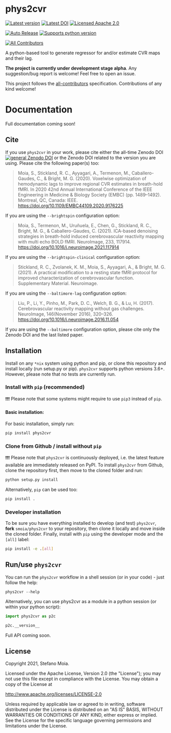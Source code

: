 <a name="readme"></a>
<!-- <img alt="Phys2BIDS" src="https://github.com/physiopy/phys2bids/blob/master/docs/_static/phys2bids_logo1280×640.png" height="150"> -->

phys2cvr
========

[![Latest version](https://img.shields.io/pypi/v/phys2cvr?style=flat&logo=pypi)](https://pypi.org/project/phys2cvr/)
[![Latest DOI](https://zenodo.org/badge/357980417.svg)](https://zenodo.org/badge/latestdoi/357980417)
[![Licensed Apache 2.0](https://img.shields.io/github/license/smoia/phys2cvr?style=flat)](https://github.com/smoia/phys2cvr/blob/master/LICENSE)

[![Auto Release](https://img.shields.io/badge/release-auto.svg?colorA=888888&colorB=9B065A&label=auto)](https://github.com/intuit/auto)
[![Supports python version](https://img.shields.io/pypi/pyversions/phys2cvr?style=shield&logo=python)](https://pypi.org/project/phys2cvr/)

<!-- ALL-CONTRIBUTORS-BADGE:START - Do not remove or modify this section -->
[![All Contributors](https://img.shields.io/badge/all_contributors-1-orange.svg?style=flat)](#contributors)
<!-- ALL-CONTRIBUTORS-BADGE:END -->

A python-based tool to generate regressor for and/or estimate CVR maps and their lag.

**The project is currently under development stage alpha**.
Any suggestion/bug report is welcome! Feel free to open an issue.

This project follows the [all-contributors](https://github.com/all-contributors/all-contributors) specification. Contributions of any kind welcome!

Documentation
=============

Full documentation coming soon!

Cite
----

If you use `phys2cvr` in your work, please cite either the all-time Zenodo DOI [![general Zenodo DOI](https://zenodo.org/badge/357980417.svg)](https://zenodo.org/badge/latestdoi/357980417) or the Zenodo DOI related to the version you are using.
Please cite the following paper(s) too:
>Moia, S., Stickland, R. C., Ayyagari, A., Termenon, M., Caballero-Gaudes, C., & Bright, M. G. (2020). Voxelwise optimization of hemodynamic lags to improve regional CVR estimates in breath-hold fMRI. In 2020 42nd Annual International Conference of the IEEE Engineering in Medicine & Biology Society (EMBC) (pp. 1489–1492). Montreal, QC, Canada: IEEE. https://doi.org/10.1109/EMBC44109.2020.9176225

If you are using the `--brightspin` configuration option:
>Moia, S., Termenon, M., Uruñuela, E., Chen, G., Stickland, R. C., Bright, M. G., & Caballero-Gaudes, C. (2021). ICA-based denoising strategies in breath-hold induced cerebrovascular reactivity mapping with multi echo BOLD fMRI. NeuroImage, 233, 117914. https://doi.org/10.1016/j.neuroimage.2021.117914

If you are using the `--brightspin-clinical` configuration option:
>Stickland, R. C., Zvolanek, K. M., Moia, S., Ayyagari, A., & Bright, M. G. (2021). A practical modification to a resting state fMRI protocol for improved characterization of cerebrovascular function. Supplementary Material. Neuroimage.

If you are using the `--baltimore-lag` configuration option:
>Liu, P., Li, Y., Pinho, M., Park, D. C., Welch, B. G., & Lu, H. (2017). Cerebrovascular reactivity mapping without gas challenges. NeuroImage, 146(November 2016), 320–326. https://doi.org/10.1016/j.neuroimage.2016.11.054

If you are using the `--baltimore` configuration option, please cite only the Zenodo DOI and the last listed paper.

Installation
------------

Install on any `*nix` system using python and pip, or clone this repository and install locally (run setup.py or pip).
`phys2cvr` supports python versions 3.6+. However, please note that no tests are currently run.

### Install with `pip` (recommended)

:exclamation::exclamation::exclamation: Please note that some systems might require to use `pip3` instead of `pip`.

#### Basic installation:
For basic installation, simply run:
```bash
pip install phys2cvr
```

### Clone from Github / install without `pip`

:exclamation::exclamation::exclamation: Please note that `phys2cvr` is continuously deployed, i.e. the latest feature available are immediately released on PyPI.
To install `phys2cvr` from Github, clone the repository first, then move to the cloned folder and run:
```bash
python setup.py install
```

Alternatively, `pip` can be used too:
```bash
pip install .
```

### Developer installation

To be sure you have everything installed to develop (and test) `phys2cvr`, **fork** `smoia/phys2cvr` to your repository, then clone it locally and move inside the cloned folder. Finally, install with `pip` using the developer mode and the `[all]` label:
```bash
pip install -e .[all]
```


Run/use `phys2cvr`
---------------

You can run the `phys2cvr` workflow in a shell session (or in your code) - just follow the help:
```shell
phys2cvr --help
```

Alternatively, you can use phys2cvr as a module in a python session (or within your python script):
```python
import phys2cvr as p2c

p2c.__version__
```

Full API coming soon.


<!-- ## Contributors ✨

Thanks goes to these wonderful people ([emoji key](https://allcontributors.org/docs/en/emoji-key)): -->

<!-- ALL-CONTRIBUTORS-LIST:START - Do not remove or modify this section -->
<!-- prettier-ignore-start -->
<!-- markdownlint-disable -->


<!-- markdownlint-enable -->
<!-- prettier-ignore-end -->
<!-- ALL-CONTRIBUTORS-LIST:END -->


License
-------

Copyright 2021, Stefano Moia.

Licensed under the Apache License, Version 2.0 (the "License");
you may not use this file except in compliance with the License.
You may obtain a copy of the License at

http://www.apache.org/licenses/LICENSE-2.0

Unless required by applicable law or agreed to in writing, software
distributed under the License is distributed on an "AS IS" BASIS,
WITHOUT WARRANTIES OR CONDITIONS OF ANY KIND, either express or implied.
See the License for the specific language governing permissions and
limitations under the License.
